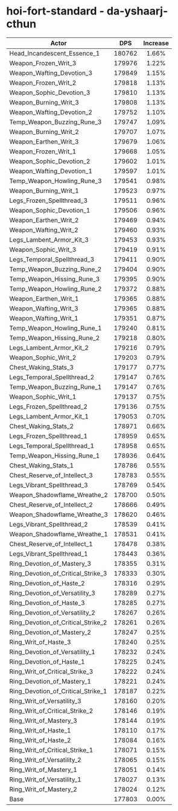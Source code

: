 # hoi-fort-standard - da-yshaarj-cthun
| Actor | DPS | Increase |
|---|:---:|:---:|
|Head_Incandescent_Essence_1|180762|1.66%|
|Weapon_Frozen_Writ_3|179976|1.22%|
|Weapon_Wafting_Devotion_3|179849|1.15%|
|Weapon_Frozen_Writ_2|179818|1.13%|
|Weapon_Sophic_Devotion_3|179810|1.13%|
|Weapon_Burning_Writ_3|179808|1.13%|
|Weapon_Wafting_Devotion_2|179752|1.10%|
|Temp_Weapon_Buzzing_Rune_3|179747|1.09%|
|Weapon_Burning_Writ_2|179707|1.07%|
|Weapon_Earthen_Writ_3|179679|1.06%|
|Weapon_Frozen_Writ_1|179668|1.05%|
|Weapon_Sophic_Devotion_2|179602|1.01%|
|Weapon_Wafting_Devotion_1|179597|1.01%|
|Temp_Weapon_Howling_Rune_3|179541|0.98%|
|Weapon_Burning_Writ_1|179523|0.97%|
|Legs_Frozen_Spellthread_3|179511|0.96%|
|Weapon_Sophic_Devotion_1|179506|0.96%|
|Weapon_Earthen_Writ_2|179469|0.94%|
|Weapon_Wafting_Writ_2|179460|0.93%|
|Legs_Lambent_Armor_Kit_3|179453|0.93%|
|Weapon_Sophic_Writ_3|179419|0.91%|
|Legs_Temporal_Spellthread_3|179411|0.90%|
|Temp_Weapon_Buzzing_Rune_2|179404|0.90%|
|Temp_Weapon_Hissing_Rune_3|179395|0.90%|
|Temp_Weapon_Howling_Rune_2|179372|0.88%|
|Weapon_Earthen_Writ_1|179365|0.88%|
|Weapon_Wafting_Writ_3|179365|0.88%|
|Weapon_Wafting_Writ_1|179351|0.87%|
|Temp_Weapon_Howling_Rune_1|179240|0.81%|
|Temp_Weapon_Hissing_Rune_2|179218|0.80%|
|Legs_Lambent_Armor_Kit_2|179216|0.79%|
|Weapon_Sophic_Writ_2|179203|0.79%|
|Chest_Waking_Stats_3|179177|0.77%|
|Legs_Temporal_Spellthread_2|179147|0.76%|
|Temp_Weapon_Buzzing_Rune_1|179147|0.76%|
|Weapon_Sophic_Writ_1|179137|0.75%|
|Legs_Frozen_Spellthread_2|179136|0.75%|
|Legs_Lambent_Armor_Kit_1|179053|0.70%|
|Chest_Waking_Stats_2|178971|0.66%|
|Legs_Frozen_Spellthread_1|178959|0.65%|
|Legs_Temporal_Spellthread_1|178958|0.65%|
|Temp_Weapon_Hissing_Rune_1|178936|0.64%|
|Chest_Waking_Stats_1|178786|0.55%|
|Chest_Reserve_of_Intellect_3|178783|0.55%|
|Legs_Vibrant_Spellthread_3|178769|0.54%|
|Weapon_Shadowflame_Wreathe_2|178700|0.50%|
|Chest_Reserve_of_Intellect_2|178666|0.49%|
|Weapon_Shadowflame_Wreathe_3|178620|0.46%|
|Legs_Vibrant_Spellthread_2|178539|0.41%|
|Weapon_Shadowflame_Wreathe_1|178531|0.41%|
|Chest_Reserve_of_Intellect_1|178478|0.38%|
|Legs_Vibrant_Spellthread_1|178443|0.36%|
|Ring_Devotion_of_Mastery_3|178355|0.31%|
|Ring_Devotion_of_Critical_Strike_3|178333|0.30%|
|Ring_Devotion_of_Haste_2|178316|0.29%|
|Ring_Devotion_of_Versatility_3|178289|0.27%|
|Ring_Devotion_of_Haste_3|178285|0.27%|
|Ring_Devotion_of_Versatility_2|178267|0.26%|
|Ring_Devotion_of_Critical_Strike_2|178261|0.26%|
|Ring_Devotion_of_Mastery_2|178247|0.25%|
|Ring_Writ_of_Haste_3|178240|0.25%|
|Ring_Devotion_of_Versatility_1|178232|0.24%|
|Ring_Devotion_of_Haste_1|178225|0.24%|
|Ring_Writ_of_Critical_Strike_3|178222|0.24%|
|Ring_Devotion_of_Mastery_1|178221|0.24%|
|Ring_Devotion_of_Critical_Strike_1|178187|0.22%|
|Ring_Writ_of_Versatility_3|178160|0.20%|
|Ring_Writ_of_Critical_Strike_2|178146|0.19%|
|Ring_Writ_of_Mastery_3|178144|0.19%|
|Ring_Writ_of_Haste_1|178110|0.17%|
|Ring_Writ_of_Haste_2|178084|0.16%|
|Ring_Writ_of_Critical_Strike_1|178071|0.15%|
|Ring_Writ_of_Versatility_2|178065|0.15%|
|Ring_Writ_of_Mastery_1|178051|0.14%|
|Ring_Writ_of_Versatility_1|178027|0.13%|
|Ring_Writ_of_Mastery_2|178024|0.12%|
|Base|177803|0.00%|
